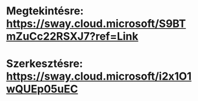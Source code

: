# Megtekintésre: https://sway.cloud.microsoft/S9BTmZuCc22RSXJ7?ref=Link
# Szerkesztésre: https://sway.cloud.microsoft/i2x1O1wQUEp05uEC
